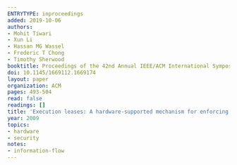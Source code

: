 ```yaml
---
ENTRYTYPE: inproceedings
added: 2019-10-06
authors:
- Mohit Tiwari
- Xun Li
- Hassan MG Wassel
- Frederic T Chong
- Timothy Sherwood
booktitle: Proceedings of the 42nd Annual IEEE/ACM International Symposium on Microarchitecture
doi: 10.1145/1669112.1669174
layout: paper
organization: ACM
pages: 493-504
read: false
readings: []
title: 'Execution leases: A hardware-supported mechanism for enforcing strong non-interference'
year: 2009
topics:
- hardware
- security
notes:
- information-flow
---
```


